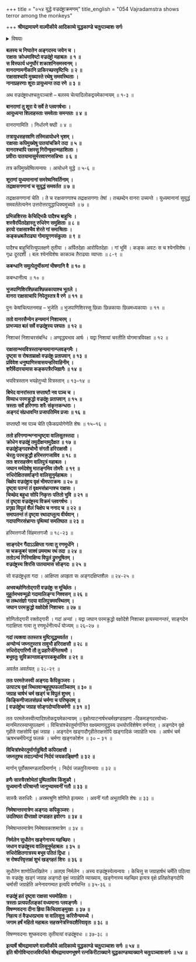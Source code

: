 +++
title = "०५४ युद्धे वज्रदंष्ट्राक्रमणम्"
title_english = "054 Vajradamstra shows terror among the monkeys"

+++
**श्रीमद्रामायणे वाल्मीकीये आदिकाव्ये युद्धकाण्डे चतुःपञ्चाशः सर्गः**


<details><summary>विषयाः</summary>

अङ्गदेनवज्रदंष्ट्रवधः ॥ १ ॥

</details>




**बलस्य च निघातेन अङ्गदस्य जयेन च ।  
राक्षसः क्रोधमाविष्टो वज्रदंष्ट्रो महाबलः ॥ १ ॥  
स विस्फार्य धनुर्घोरं शक्राशनिसमस्वनम् ।  
वानराणामनीकानि प्राकिरच्छरवृष्टिभिः ॥ २ ॥  
राक्षसाश्चापि मुख्यास्ते रथेषु समवस्थिताः ।  
नानाप्रहरणाः शूराः प्रायुध्यन्त तदा रणे ॥ ३ ॥**

अथ वज्रदंष्ट्रवधश्चतुःपञ्चाशे – बलस्य चेत्यादिलोकद्वयमेकान्वयम् ॥ १-३ ॥



**बानराणां तु शूरा ये सर्वे ते प्लवगर्षभाः ।  
आयुध्यन्त शिलाहस्ताः समवेताः समन्ततः ॥ ४ ॥**

वानराणामिति । निर्धारणे षष्ठी ॥ ४ ॥

**तत्रायुधसहस्राणि तस्मिन्नायोधने भृशम् ।  
राक्षसाः कपिमुख्येषु पातयांचक्रिरे तदा ॥ ५ ॥  
वानराश्चापि रक्षस्सु गिरीन्वृक्षान्महाशिलाः ।  
प्रवीराः पातयामासुर्मत्तवारणसन्निभाः ॥ ६ ॥**

तत्र कपिमुख्येष्वित्यन्वयः । आयोधने युद्धे ॥ ५-६ ॥



**शूराणां युध्यमानानां समरेष्वनिवर्तिनाम् ।  
तद्राक्षसगणानां च सुयुद्धं समवर्तत ॥ ७ ॥**

तद्राक्षसगणानां चेति । ते च राक्षसगणाश्च तद्राक्षसगणाः तेषां । तच्छब्देन वानरा उच्यन्ते । युध्यमानानां सुयुद्धं समवर्ततेत्यनेन उत्तरोत्तरयुद्धाधिक्यमुच्यते ॥ ७ ॥



**प्रभिन्नशिरसः केचिद्भिन्नैः पादैश्च बाहुभिः ।  
शस्त्रैरर्पितदेहास्तु रुधिरेण समुक्षिताः ॥ ८ ॥  
हरयो राक्षसाश्चैव शेरते गां समाश्रिताः ।  
कङ्कध्रबलैराढ्या गोमायुगणसंकुलाः ॥ ९ ॥**

पादैश्च बाहुभिरित्युपलक्षणे तृतीया । अर्पितदेहाः आरोपितदेहाः । गां भूमिं । कङ्कः अवटः स च श्येनविशेषः । गृध्रः दूरदर्शी । बलः श्येनविशेषः काकञ्च तैराढ्याः व्याप्ताः ॥ ८-९ ॥



**कबन्धानि समुत्पेतुर्भीरूणां भीषणानि वै ॥ १० ॥**

कबन्धानीत्य ॥ १० ॥



**भुजपाणिशिरश्छिन्नाश्छिन्नकायाश्च भूतले ।  
वानरा राक्षसाचापि निपेतुस्तत्र वै रणे ॥ ११ ॥**

पुनः केषांचित्पतनमाह – भुजेति ॥ भुजपाणिशिरस्सु छिन्नाः छिन्नकायाः छिन्नमध्यकायाः ॥ ११ ॥



**ततो वानरसैन्येन हन्यमानं निशाचरम् ।  
प्राभज्यत बलं सर्वे वज्रदंष्ट्रस्य पश्यतः ॥ १२ ॥**

निशाचरं निशाचरसंबन्धि । अण्वृद्ध्यभाव आर्षः । यद्वा निशायां चरतीति योगमात्रविवक्षा ॥ १२ ॥



**राक्षसान्भयवित्रस्तान्हन्यमानान्प्लवङ्गमैः ।  
दृष्ट्वा स रोषताम्राक्षो वज्रदंष्ट्रः प्रतापवान् ॥ १३ ॥  
प्रविवेश धनुष्पाणिस्त्रासयन्हरिवाहिनीम् ।  
शरैर्विदारयामास कङ्कपत्रैरजिह्मगैः ॥ १४ ॥**

भयवित्रस्तान भयहेतुभ्यो वित्रस्तान् ॥ १३–१४ ॥



**बिभेद वानरांस्तत्र सप्ताष्टौ नव पञ्च च ।  
विव्याध परमक्रुद्धो वज्रदंष्ट्रः प्रतापवान् ॥ १५ ॥  
त्रस्ताः सर्वे हरिगणाः शरैः संकृत्तकन्धराः ।  
अङ्गदं संप्रधावन्ति प्रजापतिमिव प्रजाः ॥ १६ ॥**

सप्ताष्ठौ नव पञ्च चेति एकैकप्रयोगेणेति शेषः ॥ १५–१६ ॥



**ततो हरिगणान्भग्नान्दृष्ट्वा वालिसुतस्तदा ।  
क्रोधेन वज्रदंष्ट्रं तमुदीक्षन्तमुदैक्षत ॥ १७ ॥  
वज्रदंष्ट्रोङ्गदश्चोभौ संगतौ हरिराक्षसौ ।  
चेरतुः परमक्रुद्धौ हरिमत्तगजाविव ॥ १८ ॥  
ततः शरसहस्रेण वालिपुत्रं महाबलः ।  
जघान मर्मदेशेषु मातङ्गमिव तोमरैः ॥ १९ ॥  
रुधिरोक्षितसर्वाङ्गो वालिसुनुर्महाबलः ।  
चिक्षेप वज्रदंष्ट्राय वृक्षं भीमपराक्रमः ॥ २० ॥  
दृष्ट्वा पतन्तं तं वृक्षमसंभ्रान्तश्च राक्षसः ।  
चिच्छेद बहुधा सोपि निकृत्तः पतितो भुवि ॥ २१ ॥  
तं दृष्ट्वा वज्रदंष्ट्रस्य विक्रमं प्लवगर्षभः ।  
प्रगृह्य विपुलं शैलं चिक्षेप च ननाद च ॥ २२ ॥  
समापतन्तं तं दृष्ट्वा रथादाप्लुत्य वीर्यवान् ।  
गदापाणिरसंभ्रान्तः पृथिव्यां समतिष्ठत ॥ २३ ॥**

हरिमत्तगजौ सिंहमत्तगजौ ॥ १८-२३ ॥



**साङ्गदेन गैंदाऽऽक्षिप्ता गत्वा तु रणमूर्धनि ।  
स चक्रकूबरं साश्वं प्रममाथ रथं तदा ॥ २४ ॥  
ततोऽन्यं गिरिमाक्षिप्य विपुलं द्रुमभूषितम् ।  
वज्रदंष्ट्रस्य शिरसि पातयामास सोङ्गदः ॥ २५ ॥**

सो वज्रदंष्ट्रधृता गदा । आक्षिप्ता अपहृता सः अङ्गदक्षिप्तशैलः ॥ २४-२५ ॥



**अभवच्छोणितोद्गारी वज्रदंष्ट्रः स मूर्च्छितः ।  
मुहूर्तमभवन्मूढो गदामालिङ्ग्य निश्वसन् ॥ २६ ॥  
स लब्धसंज्ञो गदया वालिपुत्रमवस्थितम् ।  
जघान परमक्रुद्धो वक्षोदेशे निशाचरः ॥ २७ ॥**

शोणितोद्गारी रक्तोद्गारी । गदां अन्यां । यद्वा जघान परमक्रुद्धो वक्षोदेशे निशाचर इत्यस्यानन्तरं, साङ्गदेन गदाक्षिप्ता गत्वा तु रणमूर्धनीत्यर्धं योज्यम् ॥ २६–२७ ॥



**गदां त्यक्त्वा ततस्तत्र मुष्टियुद्धमवर्तत ।  
अन्योन्यं जघ्नतुस्तत्र तावुभौ हरिराक्षसौ ॥ २८ ॥  
रुधिरोद्गारिणौ तौ तु प्रहारैर्जनितश्रमौ ।  
बभूवतुः सुविक्रान्तावङ्गारकबुधाविव ॥ २९ ॥**

अवर्तत अवर्तयत् ॥ २८-२९ ॥



**ततः परमतेजस्वी अङ्गदः कैपिकुञ्जरः ।  
उत्पाट्य वृक्षं स्थितवान्बहुपुष्पफलाञ्चितम् ॥ ३० ॥  
जग्राह चार्षभं चर्म खड्गं च विपुलं शुभम् ।  
किङ्किणीजालसंछन्नं चर्मणा च परिष्कृतम् ॥  
\[ वज्रदंष्ट्रोथ जग्राह सोङ्गदोप्यसिचर्मणी ॥ ३१ ॥ \]**

ततः परमतेजस्वीत्यादिश्लोकद्वयमेकान्वयम् ॥ वृक्षोत्पाटनार्षभचर्मखण्डग्रहणा -दिकमङ्गदस्योच्य- मानमितरस्याप्युपलक्षणं । विचित्रांश्चेरतुर्मार्गानित वक्ष्यमाणयुद्धस्य उभयोरविशेषेण वर्णनात् । अङ्गदेन वृक्षे गृहीते राक्षसोपि वृक्षं जग्राह । अङ्गदेन खड्गादौगृहीतेराक्षसोपि खङ्गादिकं जग्राहेति भावः । आर्षभं चर्म ऋषभचर्मपिनद्धं फलकं । चर्मणा खङ्गकोशेन ॥ ३० – ३१ ॥



**विचित्रांश्चेरतुर्मार्गान्रुषितौ कपिराक्षसौ ।  
जघ्नतुश्च तदाऽन्योन्यं निर्दयं जयकाङ्क्षिणौ ॥ ३२ ॥**

मार्गान् पूर्वोक्तमण्डलादिमार्गान् । निर्दयं जन्नतुरित्यन्वयः ॥ ३२ ॥



**व्रणैः सास्त्रैरशोभेतां पुष्पिताविव किंशुकौ ।  
युध्यमानौ परिश्रान्तौ जानुभ्यामवनीं गतौ ॥ ३३ ॥**

सास्त्रैः सरुधिरैः । अस्रमश्रुणि शोणिते इत्यमरः । अवनीं गतौ अभूतामिति शेषः ॥ ३३ ॥



**निमेषान्तरमात्रेण अङ्गदः कपिकुञ्जरः ।  
उदतिष्ठत दीप्ताक्षो दण्डाहत इवोरगः ॥ ३४ ॥**

निमेषान्तरमात्रेण निमेषावकाशमात्रेण ॥ ३४ ॥



**निर्मलेन सुधौतेन खङ्गेनास्य महच्छिरः ।  
जधान वज्रदंष्ट्रस्य वालिसूनुर्महाबलः ॥ ३५ ॥  
रुधिरोक्षितगात्रस्य बभूव पतितं द्विधा ।  
स रोषपरिवृत्ताक्षं शुभं खड्गहतं शिरः ॥ ३६ ॥**

सुधौतेन शाणोल्लिखितेन । अतएव निर्मलेन । अस्य वज्रदंष्ट्रस्येत्यन्वयः । केचित्तु स जग्राहार्षभं चर्मेति पठित्वा सः वज्रदंष्ट्रः खड्गं जग्राह अङ्गदो वृक्षं जग्राहेति व्याख्याय, खङ्गेनास्य महच्छिर इत्यत्र वृक्षे प्रतिहतेङ्गदोपि चर्मासी जग्राहेति अनेनावगम्यत इत्यपि वर्णयन्ति ॥ ३५-३६ ॥



**वज्रदंष्ट्रं हतं दृष्ट्वा राक्षसा भयमोहिताः ।  
त्रस्ताः प्रत्यपतँलङ्कां वध्यमानाः प्लवङ्गमैः ।  
विषण्णवदना दीना ह्रिया किंचिदवाङ्मुखाः ॥ ३७ ॥  
निहत्य तं वैज्रधरप्रभावः स वालिसूनुः करिसैन्यमध्ये ।  
जगाम हर्षं महितो महाबलः सहस्रनेत्रस्त्रिदशैरिवावृतः ॥ ३८ ॥**

विषण्णवदनाः शुष्कवदनाः तृतीयायां वज्रदंष्ट्रवधः ॥ ३७-३८ ॥



**इत्यार्षे श्रीमद्रामायणे वाल्मीकीये आदिकाव्ये युद्धकाण्डे चतुःपञ्चाशः सर्गः ॥ ५४ ॥  
इति श्रीगोविन्दराजविरचिते श्रीमद्रामायणभूषणे रत्नकिरीटाख्याने युद्धकाण्डव्याख्याने चतुःपञ्चाशःसर्गः ॥ ५४ ॥**
